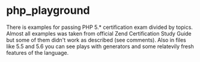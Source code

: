 # php_playground
There is examples for passing PHP 5.* certification exam divided by topics.
Almost all examples was taken from official Zend Certification Study Guide but some of them didn't work
as described (see comments).
Also in files like 5.5 and 5.6 you can see plays with generators and some relatevily fresh features of the language.
